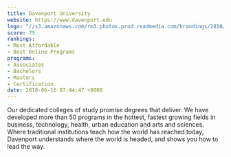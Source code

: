```yaml
---
title: Davenport University
website: https://www.davenport.edu
logo: "//s3.amazonaws.com/rm3.photos.prod.readmedia.com/brandings/2810/medium/DU_Logo_-_280_x_280.jpg"
score: 75
rankings:
- Most Affordable
- Best Online Programs
programs:
- Associates
- Bachelors
- Masters
- Certification
date: 2018-06-16 07:44:47 +0000
---
```

Our dedicated colleges of study promise degrees that deliver. We have developed more than 50 programs in the hottest, fastest growing fields in business, technology, health, urban education and arts and sciences. Where traditional institutions teach how the world has reached today, Davenport understands where the world is headed, and shows you how to lead the way.
